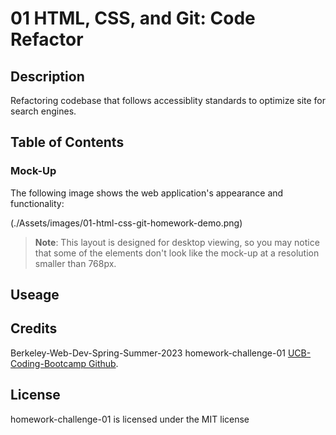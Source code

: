 # 01 HTML, CSS, and Git: Code Refactor

## Description
Refactoring codebase that follows accessiblity standards to optimize site for search engines.

## Table of Contents


### Mock-Up
The following image shows the web application's appearance and functionality:

(./Assets/images/01-html-css-git-homework-demo.png)

> **Note**: This layout is designed for desktop viewing, so you may notice that some of the elements don't look like the mock-up at a resolution smaller than 768px.

## Useage


## Credits
Berkeley-Web-Dev-Spring-Summer-2023 homework-challenge-01 [UCB-Coding-Bootcamp Github](https://ucb.bootcampcontent.com/UCB-Coding-Bootcamp/UCB-VIRT-FSF-PT-03-2023-U-LOLC).

## License
homework-challenge-01 is licensed under the MIT license
